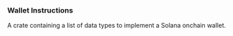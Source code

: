 ### Wallet Instructions 
A crate containing a list of data types  to implement a Solana onchain wallet.